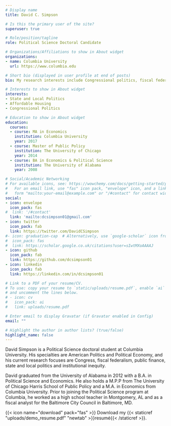 ```yaml
---
# Display name
title: David C. Simpson

# Is this the primary user of the site?
superuser: true

# Role/position/tagline
role: Political Science Doctoral Candidate

# Organizations/Affiliations to show in About widget
organizations:
- name: Columbia University
  url: https://www.columbia.edu

# Short bio (displayed in user profile at end of posts)
bio: My research interests include Congressional politics, fiscal federalism and institutional inequity.

# Interests to show in About widget
interests:
- State and Local Politics
- Affordable Housing
- Congressional Politics

# Education to show in About widget
education:
  courses:
  - course: MA in Economics
    institution: Columbia University
    year: 2017
  - course: Master of Public Policy
    institution: The University of Chicago
    year: 2014
  - course: BA in Economics & Political Science
    institution: The University of Alabama
    year: 2008

# Social/Academic Networking
# For available icons, see: https://wowchemy.com/docs/getting-started/page-builder/#icons
#   For an email link, use "fas" icon pack, "envelope" icon, and a link in the
#   form "mailto:your-email@example.com" or "/#contact" for contact widget.
social:
- icon: envelope
  icon_pack: fas
#  link: '/#contact'
  link: 'mailto:dcsimpson01@gmail.com'
- icon: twitter
  icon_pack: fab
  link: https://twitter.com/DavidCSimpson
#- icon: graduation-cap  # Alternatively, use `google-scholar` icon from `ai` icon pack
#  icon_pack: fas
#  link: https://scholar.google.co.uk/citations?user=sIwtMXoAAAAJ
- icon: github
  icon_pack: fab
  link: https://github.com/dcsimpson01
- icon: linkedin
  icon_pack: fab
  link: https://linkedin.com/in/dcsimpson01

# Link to a PDF of your resume/CV.
# To use: copy your resume to `static/uploads/resume.pdf`, enable `ai` icons in `params.toml`, 
# and uncomment the lines below.
# - icon: cv
#   icon_pack: ai
#   link: uploads/resume.pdf

# Enter email to display Gravatar (if Gravatar enabled in Config)
email: ""

# Highlight the author in author lists? (true/false)
highlight_name: false
---
```


David Simpson is a Political Science doctoral student at Columbia University. His specialties are American Politics and Political Economy, and his current research focuses are Congress, fiscal federalism, public finance, state and local politics and institutional inequity.

David graduated from the University of Alabama in 2012 with a B.A. in Political Science and Economics. He also holds a M.P.P from The University of Chicago Harris School of Public Policy and a M.A. in Economics from Columbia University. Prior to joining the Political Science program at Columbia, he worked as a high school teacher in Montgomery, AL and as a fiscal analyst for the Baltimore City Council in Baltimore, MD.

{{< icon name="download" pack="fas" >}} Download my {{< staticref "uploads/demo_resume.pdf" "newtab" >}}resumé{{< /staticref >}}.
